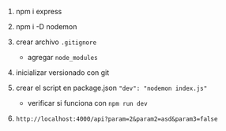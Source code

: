 1. npm i express
1. npm i -D nodemon
1. crear archivo `.gitignore`
    - agregar `node_modules`
1. inicializar versionado con git
1. crear el script en package.json ` "dev": "nodemon index.js" `
    - verificar si funciona con `npm run dev`


1. `http://localhost:4000/api?param=2&param2=asd&param3=false`